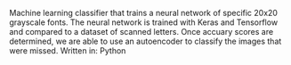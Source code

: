 Machine learning classifier that trains a neural network of specific 20x20 grayscale fonts. The neural network is trained with Keras and Tensorflow and compared to a dataset of scanned letters. Once accuary scores are determined, we are able to use an autoencoder to classify the images that were missed. 
Written in: Python
